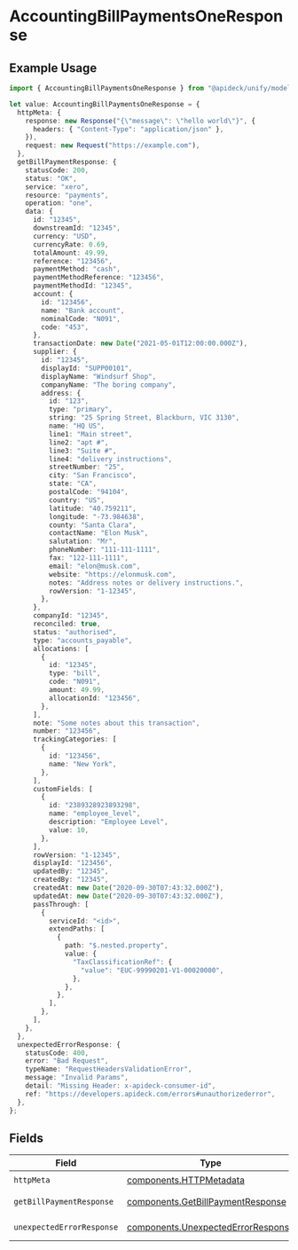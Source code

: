 # AccountingBillPaymentsOneResponse

## Example Usage

```typescript
import { AccountingBillPaymentsOneResponse } from "@apideck/unify/models/operations";

let value: AccountingBillPaymentsOneResponse = {
  httpMeta: {
    response: new Response("{\"message\": \"hello world\"}", {
      headers: { "Content-Type": "application/json" },
    }),
    request: new Request("https://example.com"),
  },
  getBillPaymentResponse: {
    statusCode: 200,
    status: "OK",
    service: "xero",
    resource: "payments",
    operation: "one",
    data: {
      id: "12345",
      downstreamId: "12345",
      currency: "USD",
      currencyRate: 0.69,
      totalAmount: 49.99,
      reference: "123456",
      paymentMethod: "cash",
      paymentMethodReference: "123456",
      paymentMethodId: "12345",
      account: {
        id: "123456",
        name: "Bank account",
        nominalCode: "N091",
        code: "453",
      },
      transactionDate: new Date("2021-05-01T12:00:00.000Z"),
      supplier: {
        id: "12345",
        displayId: "SUPP00101",
        displayName: "Windsurf Shop",
        companyName: "The boring company",
        address: {
          id: "123",
          type: "primary",
          string: "25 Spring Street, Blackburn, VIC 3130",
          name: "HQ US",
          line1: "Main street",
          line2: "apt #",
          line3: "Suite #",
          line4: "delivery instructions",
          streetNumber: "25",
          city: "San Francisco",
          state: "CA",
          postalCode: "94104",
          country: "US",
          latitude: "40.759211",
          longitude: "-73.984638",
          county: "Santa Clara",
          contactName: "Elon Musk",
          salutation: "Mr",
          phoneNumber: "111-111-1111",
          fax: "122-111-1111",
          email: "elon@musk.com",
          website: "https://elonmusk.com",
          notes: "Address notes or delivery instructions.",
          rowVersion: "1-12345",
        },
      },
      companyId: "12345",
      reconciled: true,
      status: "authorised",
      type: "accounts_payable",
      allocations: [
        {
          id: "12345",
          type: "bill",
          code: "N091",
          amount: 49.99,
          allocationId: "123456",
        },
      ],
      note: "Some notes about this transaction",
      number: "123456",
      trackingCategories: [
        {
          id: "123456",
          name: "New York",
        },
      ],
      customFields: [
        {
          id: "2389328923893298",
          name: "employee_level",
          description: "Employee Level",
          value: 10,
        },
      ],
      rowVersion: "1-12345",
      displayId: "123456",
      updatedBy: "12345",
      createdBy: "12345",
      createdAt: new Date("2020-09-30T07:43:32.000Z"),
      updatedAt: new Date("2020-09-30T07:43:32.000Z"),
      passThrough: [
        {
          serviceId: "<id>",
          extendPaths: [
            {
              path: "$.nested.property",
              value: {
                "TaxClassificationRef": {
                  "value": "EUC-99990201-V1-00020000",
                },
              },
            },
          ],
        },
      ],
    },
  },
  unexpectedErrorResponse: {
    statusCode: 400,
    error: "Bad Request",
    typeName: "RequestHeadersValidationError",
    message: "Invalid Params",
    detail: "Missing Header: x-apideck-consumer-id",
    ref: "https://developers.apideck.com/errors#unauthorizederror",
  },
};
```

## Fields

| Field                                                                                    | Type                                                                                     | Required                                                                                 | Description                                                                              |
| ---------------------------------------------------------------------------------------- | ---------------------------------------------------------------------------------------- | ---------------------------------------------------------------------------------------- | ---------------------------------------------------------------------------------------- |
| `httpMeta`                                                                               | [components.HTTPMetadata](../../models/components/httpmetadata.md)                       | :heavy_check_mark:                                                                       | N/A                                                                                      |
| `getBillPaymentResponse`                                                                 | [components.GetBillPaymentResponse](../../models/components/getbillpaymentresponse.md)   | :heavy_minus_sign:                                                                       | Bill Payment                                                                             |
| `unexpectedErrorResponse`                                                                | [components.UnexpectedErrorResponse](../../models/components/unexpectederrorresponse.md) | :heavy_minus_sign:                                                                       | Unexpected error                                                                         |